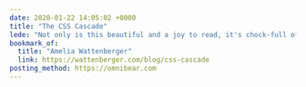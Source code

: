 ```yaml
---
date: 2020-01-22 14:05:02 +0000
title: "The CSS Cascade"
lede: "Not only is this beautiful and a joy to read, it's chock-full of of useful info about how CSS' cascading."
bookmark_of:
  title: "Amelia Wattenberger"
  link: https://wattenberger.com/blog/css-cascade
posting_method: https://omnibear.com
---
```


